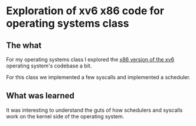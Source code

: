 # Exploration of xv6 x86 code for operating systems class

## The what

For my operating systems class I explored the [x86 version of the xv6](https://github.com/mit-pdos/xv6-public) operating system's codebase a bit.

For this class we implemented a few syscalls and implemented a scheduler.

## What was learned

It was interesting to understand the guts of how schedulers and syscalls work on the kernel side of the operating system.
